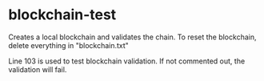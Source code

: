 # blockchain-test

Creates a local blockchain and validates the chain. To reset the blockchain, delete everything in "blockchain.txt"

Line 103 is used to test blockchain validation. If not commented out, the validation will fail.
